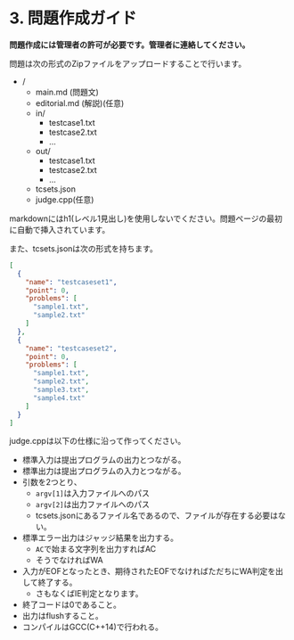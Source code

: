 # 3. 問題作成ガイド

**問題作成には管理者の許可が必要です。管理者に連絡してください。**

問題は次の形式のZipファイルをアップロードすることで行います。

- /
  - main.md (問題文)
  - editorial.md (解説)(任意)
  - in/
    - testcase1.txt
    - testcase2.txt
    - ...
  - out/
    - testcase1.txt
    - testcase2.txt
    - ...
  - tcsets.json
  - judge.cpp(任意)

markdownにはh1(レベル1見出し)を使用しないでください。問題ページの最初に自動で挿入されています。

また、tcsets.jsonは次の形式を持ちます。

```json
[
  {
    "name": "testcaseset1",
    "point": 0,
    "problems": [
      "sample1.txt",
      "sample2.txt"
    ]
  },
  {
    "name": "testcaseset2",
    "point": 0,
    "problems": [
      "sample1.txt",
      "sample2.txt",
      "sample3.txt",
      "sample4.txt"
    ]
  }
]
```

judge.cppは以下の仕様に沿って作ってください。

- 標準入力は提出プログラムの出力とつながる。
- 標準出力は提出プログラムの入力とつながる。
- 引数を2つとり、
  - `argv[1]`は入力ファイルへのパス
  - `argv[2]`は出力ファイルへのパス
  - tcsets.jsonにあるファイル名であるので、ファイルが存在する必要はない。
- 標準エラー出力はジャッジ結果を出力する。
  - `AC`で始まる文字列を出力すればAC
  - そうでなければWA
- 入力がEOFとなったとき、期待されたEOFでなければただちにWA判定を出して終了する。
  - さもなくばIE判定となります。
- 終了コードは0であること。
- 出力はflushすること。
- コンパイルはGCC(C++14)で行われる。
